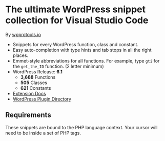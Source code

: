 # The ultimate WordPress snippet collection for Visual Studio Code

By [wpprotools.io](https://www.wpprotools.io/)

* Snippets for every WordPress function, class and constant.
* Easy auto-completion with type hints and tab stops in all the right places.
* Emmet-style abbreviations for all functions. For example, type `gti` for the `get_the_ID` function. (2 letter minimum)
* WordPress Release: **6.1**
	* **3,688** Functions
	* **505** Classes
	* **621** Constants
* [Extension Docs](https://wpprotools.io/vscode-snippets/)
* [WordPress Plugin Directory](https://wpprotools.io/plugins/)

## Requirements

These snippets are bound to the PHP language context. Your cursor will need to be inside a set of PHP tags.